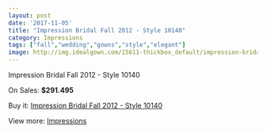 ```yaml
---
layout: post
date: '2017-11-05'
title: "Impression Bridal Fall 2012 - Style 10140"
category: Impressions
tags: ["fall","wedding","gowns","style","elegant"]
image: http://img.idealgown.com/15611-thickbox_default/impression-bridal-fall-2012-style-10140.jpg
---
```

Impression Bridal Fall 2012 - Style 10140

On Sales: **$291.495**
<a href="https://www.idealgown.com/en/impressions/6233-impression-bridal-fall-2012-style-10140.html"><amp-img layout="responsive" width="600" height="600" src="//img.idealgown.com/15611-thickbox_default/impression-bridal-fall-2012-style-10140.jpg" alt="Impression Bridal Fall 2012 - Style 10140 0" /></a>
<a href="https://www.idealgown.com/en/impressions/6233-impression-bridal-fall-2012-style-10140.html"><amp-img layout="responsive" width="600" height="600" src="//img.idealgown.com/15613-thickbox_default/impression-bridal-fall-2012-style-10140.jpg" alt="Impression Bridal Fall 2012 - Style 10140 1" /></a>
<a href="https://www.idealgown.com/en/impressions/6233-impression-bridal-fall-2012-style-10140.html"><amp-img layout="responsive" width="600" height="600" src="//img.idealgown.com/15612-thickbox_default/impression-bridal-fall-2012-style-10140.jpg" alt="Impression Bridal Fall 2012 - Style 10140 2" /></a>

Buy it: [Impression Bridal Fall 2012 - Style 10140](https://www.idealgown.com/en/impressions/6233-impression-bridal-fall-2012-style-10140.html "Impression Bridal Fall 2012 - Style 10140")

View more: [Impressions](https://www.idealgown.com/en/91-impressions "Impressions")
